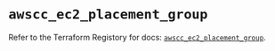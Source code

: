 # `awscc_ec2_placement_group`

Refer to the Terraform Registory for docs: [`awscc_ec2_placement_group`](https://registry.terraform.io/providers/hashicorp/awscc/0.70.0/docs/resources/ec2_placement_group).
